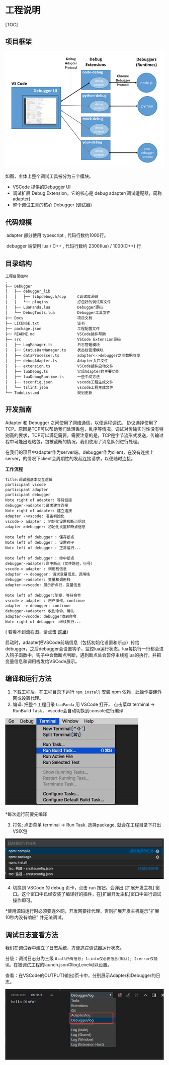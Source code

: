 # 工程说明

[TOC]

## 项目框架



![debug-arch](../static/debug-arch.png)



如图，主体上整个调试工具被分为三个模块。

- VSCode 提供的Debugger UI
- 调试扩展 Debug Extension。它的核心是 debug adapter(调试适配器，简称adapter)
- 整个调试工具的核心 Debugger (调试器)



## 代码规模

​	adapter 部分使用 typescript , 代码行数约1000行。

​	debugger 端使用 lua / C++ , 代码行数约 2300(lua) / 1000(C++) 行



## 目录结构

```
工程目录结构
.
├── Debugger
│   ├── debugger_lib         	
│   │	├── libpdebug.h/cpp     C调试库源码
│   │	└── plugins				打包好的调试库文件
│   ├── LuaPanda.lua         	Debugger源码
│   └── DebugTools.lua          Debugger工具文件
├── Docs						项目文档
├── LICENSE.txt					证书
├── package.json				工程配置文件
├── README.md					VSCode插件帮助
├── src							VSCode Extension源码
│   ├── LogManager.ts			日志管理模块
│   ├── StatusBarManager.ts		状态栏管理模块
│   ├── dataProcesser.ts		adapter<->debugger之间数据收发
│   ├── debugAdapter.ts			Adapter入口文件
│   ├── extension.ts			VSCode插件启动文件
│   ├── luaDebug.ts				实现Adapter的主要功能
│   ├── luaDebugRuntime.ts		一些中间方法
│   ├── tsconfig.json			vscode工程生成文件
│   └── tslint.json				vscode工程生成文件
└── TodoList.md					规划更新
```



## 开发指南

Adapter 和 Debugger 之间使用了网络通信，以便远程调试。 协议选择使用了TCP。原因是TCP可以帮助我们处理丢包，乱序等情况。调试对传输实时性没有特别高的要求，TCP可以满足需要。需要注意的是，TCP是字节流形式发送，传输过程中可能出现粘包，包被截断的情况，我们使用了消息队列进行处理。

在我们的项目中adapter作为server端。debugger作为client，在没有连接上server，的情况下client会周期性的发起连接请求，以便随时连接。

**工作流程**

```sequence
Title:调试器基本交互逻辑
participant vscode
participant adapter
participant debugger
Note right of adapter: 等待链接
debugger->adapter:请求建立连接
Note right of adapter: 建立连接
adapter ->vscode: 准备初始化
vscode-> adapter : 初始化设置和断点信息
adapter->debugger: 初始化设置和断点信息

Note left of debugger : 保存断点
Note left of debugger : 设置钩子
Note left of debugger : 正常运行...

Note left of debugger : 命中断点
debugger->adapter:命中断点（文件路径，行号）
vscode-> adapter : 调用栈信息
adapter -> debugger: 请求变量信息，调用栈
debugger->adapter: 变量和调用栈
adapter->vscode: 展示断点行，变量信息

Note left of debugger:阻塞，等待命令
vscode-> adapter : 用户操作，continue
adapter -> debugger: continue
debugger->adapter: 收到命令，确认
adapter->vscode: debugger收到命令
Note right of debugger :继续执行...
```

( 若看不到流程图，请点击 [这里](../static/work-flow.png))

启动时，adapter把VSCode前端信息（包括初始化设置和断点）传给debugger，之后debugger会设置钩子，监控lua运行状态。lua每执行一行都会进入钩子函数中，钩子中会做断点判断，遇到断点处会暂停主线程lua的执行，并把变量信息和调用栈发给VSCode展示。



## 编译和运行方法

1. 下载工程后，在工程目录下运行 `npm install` 安装 npm 依赖，此操作要连外网或设置代理。
2. 编译: 把整个工程目录 `LuaPanda` 用 VSCode 打开， 点击菜单 terminal -> RunBuild Task， vscode会自动切换到console进行编译

![run_build_task](../static/run_build_task.jpg)

*每次运行前要先编译

3. 打包: 点击菜单 terminal -> Run Task. 选择package, 就会在工程目录下打出VSIX包

![compile_package](../static/compile_package.png)

4. 切换到 VSCode 的 debug 页卡，点击 run 按钮。会弹出 [扩展开发主机] 窗口。这个窗口中已经安装了编译好的插件，在[扩展开发主机]窗口中进行调试操作即可。

*使用源码运行时必须要连外网，开发网要挂代理，否则扩展开发主机提示"扩展10秒内没有响应" 并无法调试。



## 调试日志查看方法

我们在调试器中建立了日志系统，方便追踪调试器运行状态。

分级：调试日志分为三级 `0:all所有信息; 1:info仅必要信息(默认); 2:error仅错误`。在被调试工程的launch.json中logLevel可以设置。

查看：在VSCode的OUTPUT(输出)页卡中，分别展示Adapter和Debugger的日志。

![debug_log](../static/debug_log.png)


